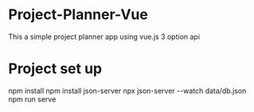 # Project-Planner-Vue
This a simple project planner app using vue.js 3 option api 
# Project set up 
npm install
npm install json-server
npx json-server --watch data/db.json
npm run serve

